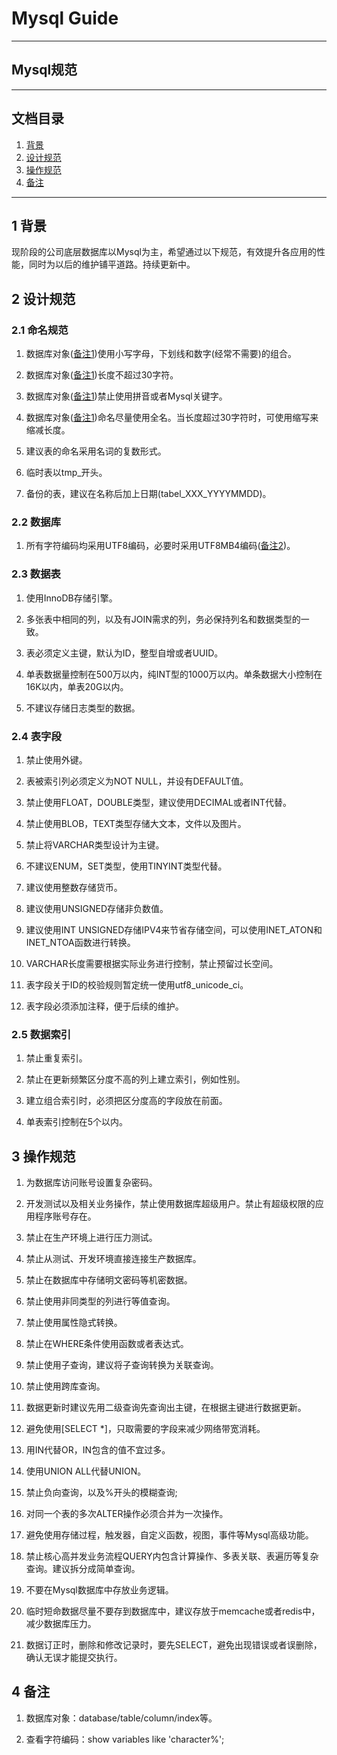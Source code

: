 # Mysql Guide

---	
## Mysql规范

---

## 文档目录
1. [背景](#1-背景)
1. [设计规范](#2-设计规范)
1. [操作规范](#3-操作规范)
1. [备注](#4-备注)

---
## 1 背景

现阶段的公司底层数据库以Mysql为主，希望通过以下规范，有效提升各应用的性能，同时为以后的维护铺平道路。持续更新中。

## 2 设计规范

### 2.1 命名规范

1. 数据库对象([备注1](#4-备注))使用小写字母，下划线和数字(经常不需要)的组合。

1. 数据库对象([备注1](#4-备注))长度不超过30字符。

1. 数据库对象([备注1](#4-备注))禁止使用拼音或者Mysql关键字。

1. 数据库对象([备注1](#4-备注))命名尽量使用全名。当长度超过30字符时，可使用缩写来缩减长度。

1. 建议表的命名采用名词的复数形式。

1. 临时表以tmp_开头。

1. 备份的表，建议在名称后加上日期(tabel\_XXX_YYYYMMDD)。

### 2.2 数据库

1. 所有字符编码均采用UTF8编码，必要时采用UTF8MB4编码([备注2](#4-备注))。

### 2.3 数据表

1. 使用InnoDB存储引擎。

1. 多张表中相同的列，以及有JOIN需求的列，务必保持列名和数据类型的一致。

1. 表必须定义主键，默认为ID，整型自增或者UUID。

1. 单表数据量控制在500万以内，纯INT型的1000万以内。单条数据大小控制在16K以内，单表20G以内。

1. 不建议存储日志类型的数据。

### 2.4 表字段

1. 禁止使用外键。

1. 表被索引列必须定义为NOT NULL，并设有DEFAULT值。

1. 禁止使用FLOAT，DOUBLE类型，建议使用DECIMAL或者INT代替。

1. 禁止使用BLOB，TEXT类型存储大文本，文件以及图片。

1. 禁止将VARCHAR类型设计为主键。

1. 不建议ENUM，SET类型，使用TINYINT类型代替。

1. 建议使用整数存储货币。

1. 建议使用UNSIGNED存储非负数值。

1. 建议使用INT UNSIGNED存储IPV4来节省存储空间，可以使用INET_ATON和INET_NTOA函数进行转换。

1. VARCHAR长度需要根据实际业务进行控制，禁止预留过长空间。

1. 表字段关于ID的校验规则暂定统一使用utf8_unicode_ci。

1. 表字段必须添加注释，便于后续的维护。

### 2.5 数据索引

1. 禁止重复索引。

1. 禁止在更新频繁区分度不高的列上建立索引，例如性别。 

1. 建立组合索引时，必须把区分度高的字段放在前面。

1. 单表索引控制在5个以内。


## 3 操作规范

1. 为数据库访问账号设置复杂密码。

1. 开发测试以及相关业务操作，禁止使用数据库超级用户。禁止有超级权限的应用程序账号存在。

1. 禁止在生产环境上进行压力测试。

1. 禁止从测试、开发环境直接连接生产数据库。 

1. 禁止在数据库中存储明文密码等机密数据。

1. 禁止使用非同类型的列进行等值查询。

1. 禁止使用属性隐式转换。

1. 禁止在WHERE条件使用函数或者表达式。

1. 禁止使用子查询，建议将子查询转换为关联查询。

1. 禁止使用跨库查询。

1. 数据更新时建议先用二级查询先查询出主键，在根据主键进行数据更新。

1. 避免使用[SELECT *]，只取需要的字段来减少网络带宽消耗。

1. 用IN代替OR，IN包含的值不宜过多。

1. 使用UNION ALL代替UNION。

1. 禁止负向查询，以及%开头的模糊查询;

1. 对同一个表的多次ALTER操作必须合并为一次操作。

1. 避免使用存储过程，触发器，自定义函数，视图，事件等Mysql高级功能。

1. 禁止核心高并发业务流程QUERY内包含计算操作、多表关联、表遍历等复杂查询。建议拆分成简单查询。

1. 不要在Mysql数据库中存放业务逻辑。

1. 临时短命数据尽量不要存到数据库中，建议存放于memcache或者redis中，减少数据库压力。

1. 数据订正时，删除和修改记录时，要先SELECT，避免出现错误或者误删除，确认无误才能提交执行。

## 4 备注

1. 数据库对象：database/table/column/index等。

1. 查看字符编码：show variables like 'character%';



